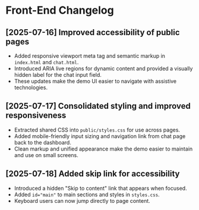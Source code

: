 # Front-End Changelog

## [2025-07-16] Improved accessibility of public pages
- Added responsive viewport meta tag and semantic markup in `index.html` and `chat.html`.
- Introduced ARIA live regions for dynamic content and provided a visually hidden label for the chat input field.
- These updates make the demo UI easier to navigate with assistive technologies.

## [2025-07-17] Consolidated styling and improved responsiveness
- Extracted shared CSS into `public/styles.css` for use across pages.
- Added mobile-friendly input sizing and navigation link from chat page back to the dashboard.
- Clean markup and unified appearance make the demo easier to maintain and use on small screens.



## [2025-07-18] Added skip link for accessibility
- Introduced a hidden "Skip to content" link that appears when focused.
- Added `id="main"` to main sections and styles in `styles.css`.
- Keyboard users can now jump directly to page content.

